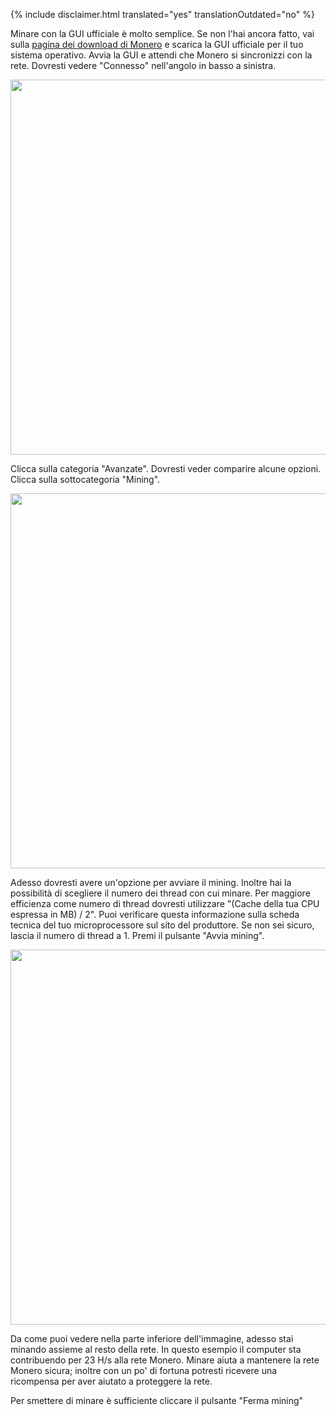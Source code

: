{% include disclaimer.html translated="yes" translationOutdated="no" %}

Minare con la GUI ufficiale è molto semplice. Se non l'hai ancora fatto, vai sulla <a href="{{site.baseurl}}/downloads/">pagina dei download di Monero</a> e scarica la GUI ufficiale per il tuo sistema operativo. Avvia la GUI e attendi che Monero si sincronizzi con la rete. Dovresti vedere "Connesso" nell'angolo in basso a sinistra.

<img src="png/solo_mine_GUI/01.PNG" style="width: 600px;"/>

Clicca sulla categoria "Avanzate". Dovresti veder comparire alcune opzioni. Clicca sulla sottocategoria "Mining".

<img src="png/solo_mine_GUI/02.PNG" style="width: 600px;"/>

Adesso dovresti avere un'opzione per avviare il mining. Inoltre hai la possibilità di scegliere il numero dei thread con cui minare. Per maggiore efficienza come numero di thread dovresti utilizzare "(Cache della tua CPU espressa in MB) / 2". Puoi verificare questa informazione sulla scheda tecnica del tuo microprocessore sul sito del produttore. Se non sei sicuro, lascia il numero di thread a 1. Premi il pulsante "Avvia mining".

<img src="png/solo_mine_GUI/03.PNG" style="width: 600px;"/>

Da come puoi vedere nella parte inferiore dell'immagine, adesso stai minando assieme al resto della rete. In questo esempio il computer sta contribuendo per 23 H/s alla rete Monero. Minare aiuta a mantenere la rete Monero sicura; inoltre con un po' di fortuna potresti ricevere una ricompensa per aver aiutato a proteggere la rete.

Per smettere di minare è sufficiente cliccare il pulsante "Ferma mining"
